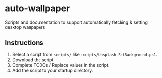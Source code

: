# auto-wallpaper
Scripts and documentation to support automatically fetching &amp; setting desktop wallpapers

## Instructions

1. Select a script from `scripts/` like `scripts/Unsplash-SetBackground.ps1`.
2. Download the script.
3. Complete TODOs / Replace values in the script.
4. Add the script to your startup directory.

